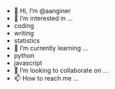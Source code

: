 - 👋 Hi, I’m @aanginer
- 👀 I’m interested in ...
- coding
- writing
- statistics
- 🌱 I’m currently learning ...
- python
- javascript
- 💞️ I’m looking to collaborate on ...
- 📫 How to reach me ...

<!---
aanginer/aanginer is a ✨ special ✨ repository because its `README.md` (this file) appears on your GitHub profile.
You can click the Preview link to take a look at your changes.
--->
